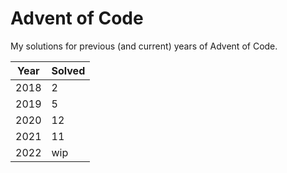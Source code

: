 # Advent of Code

My solutions for previous (and current) years of Advent of Code.

| Year | Solved |
| ---- | ------ |
| 2018 | 2      |
| 2019 | 5      |
| 2020 | 12     |
| 2021 | 11     |
| 2022 | wip    |
